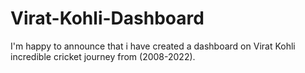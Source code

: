 # Virat-Kohli-Dashboard
I'm happy to announce that i have created a dashboard on Virat Kohli incredible cricket journey from (2008-2022).
